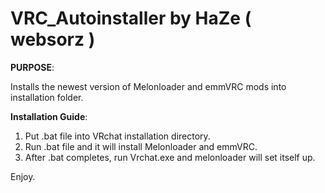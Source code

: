 # VRC_Autoinstaller by HaZe ( websorz )

**PURPOSE**:

Installs the newest version of Melonloader and emmVRC mods into installation folder.

**Installation Guide**:
1. Put .bat file into VRchat installation directory.
2. Run .bat file and it will install Melonloader and emmVRC.
3. After .bat completes, run Vrchat.exe and melonloader will set itself up.

Enjoy.
